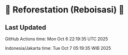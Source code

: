 
# 🌳 Reforestation (Reboisasi) 🌲

## Last Updated

GitHub Actions time: Mon Oct  6 22:19:35 UTC 2025

Indonesia/Jakarta time: Tue Oct  7 05:19:35 WIB 2025
